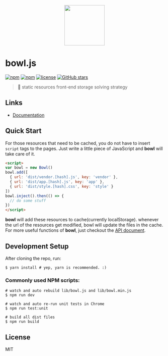 <p align="center"><image src="https://github.com/classicemi/bowl.js/blob/develop/assets/logo.png?raw=true" width="128"></p>

# bowl.js
[![npm](https://img.shields.io/npm/v/bowl.js.svg?style=flat-square)](https://www.npmjs.com/package/bowl.js)
[![npm](https://img.shields.io/npm/dt/bowl.js.svg?style=flat-square)](https://www.npmjs.com/package/bowl.js)
[![license](https://img.shields.io/github/license/elemefe/bowl.svg?style=flat-square)](https://github.com/ElemeFE/bowl)
[![GitHub stars](https://img.shields.io/github/stars/elemefe/bowl.svg?style=social&label=Star)](https://github.com/ElemeFE/bowl)
> 🍚 static resources front-end storage solving strategy

## Links
+ [Documentation](https://elemefe.github.io/bowl/)

## Quick Start
For those resources that need to be cached, you do not have to insert `script` tags to the pages. Just write a little piece of JavaScript and **bowl** will take care of it.
```html
<script>
var bowl = new Bowl()
bowl.add([
  { url: 'dist/vendor.[hash].js', key: 'vendor' },
  { url: 'dist/app.[hash].js', key: 'app' },
  { url: 'dist/style.[hash].css', key: 'style' }
])
bowl.inject().then(() => {
  // do some stuff
})
</script>
```
**bowl** will add these resources to cache(currently localStorage). whenever the url of the resources get modified, bowl will update the files in the cache. For more useful functions of **bowl**, just checkout the [API document](https://elemefe.github.io/bowl/).

## Development Setup
After cloning the repo, run:
```shell
$ yarn install # yep, yarn is recommended. :)
```
### Commonly used NPM scripts:
```shell
# watch and auto rebuild lib/bowl.js and lib/bowl.min.js
$ npm run dev

# watch and auto re-run unit tests in Chrome
$ npm run test:unit

# build all dist files
$ npm run build
```

## License
MIT
